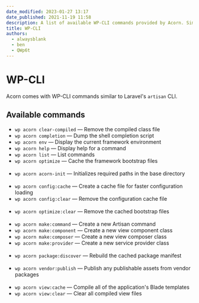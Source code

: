 ```yaml
---
date_modified: 2023-01-27 13:17
date_published: 2021-11-19 11:58
description: A list of available WP-CLI commands provided by Acorn. Similar to Laravel's `artisan` CLI.
title: WP-CLI
authors:
  - alwaysblank
  - ben
  - QWp6t
---
```


# WP-CLI

Acorn comes with WP-CLI commands similar to Laravel's `artisan` CLI.

## Available commands

* `wp acorn clear-compiled` — Remove the compiled class file
* `wp acorn completion` — Dump the shell completion script
* `wp acorn env` — Display the current framework environment
* `wp acorn help` — Display help for a command
* `wp acorn list` — List commands
* `wp acorn optimize` — Cache the framework bootstrap files
<br><br>
* `wp acorn acorn-init` — Initializes required paths in the base directory
<br><br>
* `wp acorn config:cache` — Create a cache file for faster configuration loading
* `wp acorn config:clear` — Remove the configuration cache file
<br><br>
* `wp acorn optimize:clear` — Remove the cached bootstrap files
<br><br>
* `wp acorn make:command` — Create a new Artisan command
* `wp acorn make:component` — Create a new view component class
* `wp acorn make:composer` — Create a new view composer class
* `wp acorn make:provider` — Create a new service provider class
<br><br>
* `wp acorn package:discover` — Rebuild the cached package manifest
<br><br>
* `wp acorn vendor:publish` — Publish any publishable assets from vendor packages
<br><br>
* `wp acorn view:cache` — Compile all of the application's Blade templates
* `wp acorn view:clear` — Clear all compiled view files
